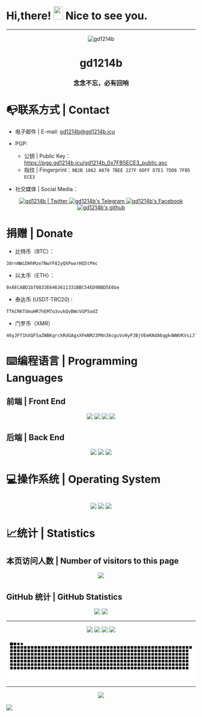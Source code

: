 # Hi,there! <a href="https://blog.gd1214b.icu/"><img src="https://media.giphy.com/media/hvRJCLFzcasrR4ia7z/giphy.gif" width="25px" height="35px"></a> Nice to see you. 
***
<p align="center">
 <img width="200px" src="https://blog.gd1214b.icu/images/avatar.png" align="center" alt="gd1214b" />
 <h1 align="center">gd1214b</h1>
</p>

<h3 align="center">念念不忘，必有回响</h3>

# 📭联系方式 | Contact
* 电子邮件 | E-mail: [gd1214b@gd1214b.icu](mailto:gd1214b@gd1214b.icu)

* PGP:
  * 公钥 | Public Key： <https://pgp.gd1214b.icu/gd1214b_0x7FB5ECE3_public.asc>
  * 指纹 | Fingerprint：`9B2B 1862 A870 7BEE 227F 6DFF D7E1 7DD8 7FB5 ECE3`

* 社交媒体 | Social Media：
<p align="center">
<a href="https://twitter.com/gd1214b">
  <img alt="gd1214b | Twitter" width="45px" src="https://cdn.gd1214b.tk/icon/twitter.png" />
</a>
<a href="https://t.me/gd1214b">
  <img alt="gd1214b's Telegram" width="45px" src="https://cdn.gd1214b.tk/icon/telegram.png" />
</a>
<a href="https://www.facebook.com/gd1214b">
  <img alt="gd1214b's Facebook" width="45px" src="https://cdn.gd1214b.tk/icon/facebook.png" />
</a>
<a href="https://github.com/gd1214b">
  <img alt="gd1214b's github" width="45px" src="https://cdn.gd1214b.tk/icon/github.png" />
</a>

</p>

# 捐赠 | Donate
* 比特币（BTC）：
```
38rnNWiDHhMze7NwYF82yQXPworHQ5tPmc
```
  
* 以太币（ETH）：
```
0x6ECABD1bf0833E6463611331BBC54ED9BBD5E6be
```
* 泰达币 (USDT-TRC20) : 
```
TTkCRKTdmuHR7hEM7o3vukQvBWcVGP5odZ
```
* 门罗币（XMR）
```
46yJFf1hXQF5aZWBKqrckRdGAgxXFmNMJ3PNn36cguVvHyPJBjVEmKNdA6qgk4WWVKVsiJTFrSmXm3jnooMCMUd3U7eqV3o
```
# ⌨️编程语言 | Programming Languages
## 前端 | Front End

<p align="center">
<a>
  <img width="45px" src="https://cdn.gd1214b.tk/icon/html.png" />
</a>
<a>
  <img width="45px" src="https://cdn.gd1214b.tk/icon/css.png" />
</a>
<a>
  <img width="45px" src="https://cdn.gd1214b.tk/icon/js.png" />
</a>
<a>
  <img width="45px" src="https://cdn.gd1214b.tk/icon/markdown.png" />
</a>

</p>

## 后端 | Back End
<p align="center">
<a>
  <img width="45px" src="https://cdn.gd1214b.tk/icon/C.png" />
</a>
<a>
  <img width="45px" src="https://cdn.gd1214b.tk/icon/c++.png" />
</a>
<a>
  <img width="45px" src="https://cdn.gd1214b.tk/icon/python.png" />
</a>

</p>


# 💻操作系统 | Operating System
<p align="center">
<br/>
<a>
  <img width="45px" src="https://cdn.gd1214b.tk/icon/ubuntu.png" />
</a>
<a>
  <img width="45px" src="https://cdn.gd1214b.tk/icon/windows.png" />
</a>
<a>
  <img width="45px" src="https://cdn.gd1214b.tk/icon/android.png" />
</a>

# 📈统计 | Statistics
## 本页访问人数 | Number of visitors to this page
  <p align="center">
  <a>
   <img src="https://count.getloli.com/get/@gd1214b-github?theme=rule34" />
 </a>
 </p>
 
## GitHub 统计 | GitHub Statistics

 <p align="center">
 <a>
   <img src="https://github-profile-summary-cards.vercel.app/api/cards/profile-details?username=gd1214b&theme=github_dark" />
   
 </a>
 <a>
   <img src="https://activity-graph.herokuapp.com/graph?username=gd1214b&theme=github">
 </p>

 ***
 
 <p align="center">
 <a>
   <img src="https://github-profile-summary-cards.vercel.app/api/cards/stats?username=gd1214b&theme=github_dark" />
   <img src="https://github-profile-summary-cards.vercel.app/api/cards/productive-time?username=gd1214b&theme=github_dark" />
   <img src="https://github-profile-summary-cards.vercel.app/api/cards/repos-per-language?username=gd1214b&theme=github_dark" />
   <img src="https://github-profile-summary-cards.vercel.app/api/cards/most-commit-language?username=gd1214b&theme=github_dark" />
  
 </a>
 </p>
 
 
 
  <a>
   <img src="https://raw.githubusercontent.com/gd1214b/gd1214b/output/github-contribution-grid-snake.svg" />
 </a>
 
 ***
 
  <p align="center">
<a>
   <img src="https://cdn.gd1214b.tk/github-metrics.svg" />
 </a>
 </p>
 
 
 
![](https://hit.yhype.me/github/profile?user_id=37929478)

